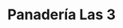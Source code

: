 ---
title: "Panadería Las 3"
url: /ciudad-autonoma-de-buenos-aires/panaderia-las-3/
shop: panadería
---